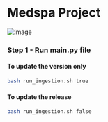 # Medspa Project

![image](https://static.wixstatic.com/media/be59c3_eed6952da2eb49a58bafab2a5ef7d0df~mv2.jpg/v1/fill/w_118,h_116,al_c,q_80,usm_0.66_1.00_0.01,enc_auto/Salil-Verse-Logo3.jpg)

### Step 1 - Run main.py file

#### To update the version only
```bash
bash run_ingestion.sh true
```

#### To update the release
```bash
bash run_ingestion.sh false
```